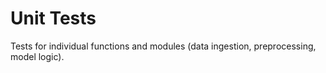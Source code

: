 # Unit Tests

Tests for individual functions and modules (data ingestion, preprocessing, model logic).
